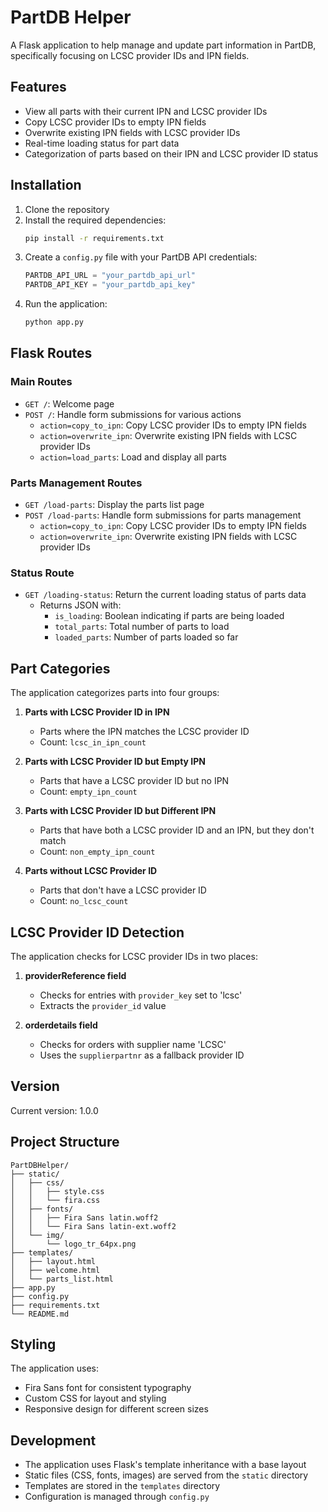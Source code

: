 # PartDB Helper

A Flask application to help manage and update part information in PartDB, specifically focusing on LCSC provider IDs and IPN fields.

## Features

- View all parts with their current IPN and LCSC provider IDs
- Copy LCSC provider IDs to empty IPN fields
- Overwrite existing IPN fields with LCSC provider IDs
- Real-time loading status for part data
- Categorization of parts based on their IPN and LCSC provider ID status

## Installation

1. Clone the repository
2. Install the required dependencies:
   ```bash
   pip install -r requirements.txt
   ```
3. Create a `config.py` file with your PartDB API credentials:
   ```python
   PARTDB_API_URL = "your_partdb_api_url"
   PARTDB_API_KEY = "your_partdb_api_key"
   ```
4. Run the application:
   ```bash
   python app.py
   ```

## Flask Routes

### Main Routes

- `GET /`: Welcome page
- `POST /`: Handle form submissions for various actions
  - `action=copy_to_ipn`: Copy LCSC provider IDs to empty IPN fields
  - `action=overwrite_ipn`: Overwrite existing IPN fields with LCSC provider IDs
  - `action=load_parts`: Load and display all parts

### Parts Management Routes

- `GET /load-parts`: Display the parts list page
- `POST /load-parts`: Handle form submissions for parts management
  - `action=copy_to_ipn`: Copy LCSC provider IDs to empty IPN fields
  - `action=overwrite_ipn`: Overwrite existing IPN fields with LCSC provider IDs

### Status Route

- `GET /loading-status`: Return the current loading status of parts data
  - Returns JSON with:
    - `is_loading`: Boolean indicating if parts are being loaded
    - `total_parts`: Total number of parts to load
    - `loaded_parts`: Number of parts loaded so far

## Part Categories

The application categorizes parts into four groups:

1. **Parts with LCSC Provider ID in IPN**
   - Parts where the IPN matches the LCSC provider ID
   - Count: `lcsc_in_ipn_count`

2. **Parts with LCSC Provider ID but Empty IPN**
   - Parts that have a LCSC provider ID but no IPN
   - Count: `empty_ipn_count`

3. **Parts with LCSC Provider ID but Different IPN**
   - Parts that have both a LCSC provider ID and an IPN, but they don't match
   - Count: `non_empty_ipn_count`

4. **Parts without LCSC Provider ID**
   - Parts that don't have a LCSC provider ID
   - Count: `no_lcsc_count`

## LCSC Provider ID Detection

The application checks for LCSC provider IDs in two places:

1. **providerReference field**
   - Checks for entries with `provider_key` set to 'lcsc'
   - Extracts the `provider_id` value

2. **orderdetails field**
   - Checks for orders with supplier name 'LCSC'
   - Uses the `supplierpartnr` as a fallback provider ID

## Version

Current version: 1.0.0

## Project Structure

```
PartDBHelper/
├── static/
│   ├── css/
│   │   ├── style.css
│   │   └── fira.css
│   ├── fonts/
│   │   ├── Fira Sans latin.woff2
│   │   └── Fira Sans latin-ext.woff2
│   └── img/
│       └── logo_tr_64px.png
├── templates/
│   ├── layout.html
│   ├── welcome.html
│   └── parts_list.html
├── app.py
├── config.py
├── requirements.txt
└── README.md
```

## Styling

The application uses:
- Fira Sans font for consistent typography
- Custom CSS for layout and styling
- Responsive design for different screen sizes

## Development

- The application uses Flask's template inheritance with a base layout
- Static files (CSS, fonts, images) are served from the `static` directory
- Templates are stored in the `templates` directory
- Configuration is managed through `config.py`
